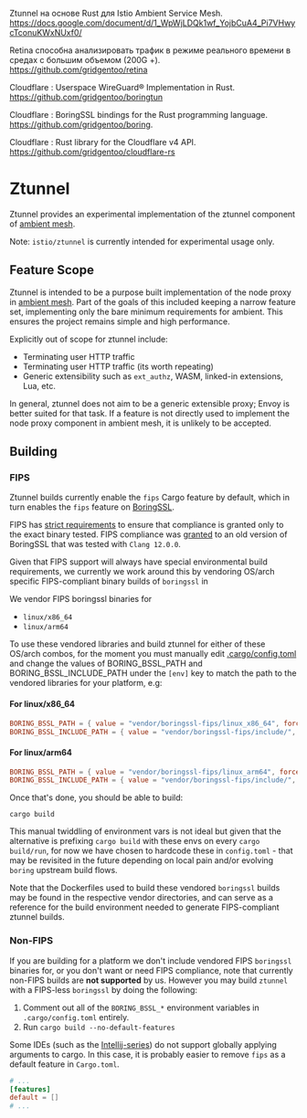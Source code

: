 Ztunnel на основе Rust для Istio Ambient Service Mesh.    
https://docs.google.com/document/d/1_WpWjLDQk1wf_YojbCuA4_Pi7VHwycTconuKWxNUxf0/  

Retina способна анализировать трафик в режиме реального времени в средах с большим объемом (200G +).    
https://github.com/gridgentoo/retina 

Cloudflare : Userspace WireGuard® Implementation in Rust.   
https://github.com/gridgentoo/boringtun    

Cloudflare : BoringSSL bindings for the Rust programming language.    
https://github.com/gridgentoo/boring.    

Cloudflare : Rust library for the Cloudflare v4 API.   
https://github.com/gridgentoo/cloudflare-rs         

# Ztunnel

Ztunnel provides an experimental implementation of the ztunnel component of
[ambient mesh](https://istio.io/latest/blog/2022/introducing-ambient-mesh/).

Note: `istio/ztunnel` is currently intended for experimental usage only.

## Feature Scope

Ztunnel is intended to be a purpose built implementation of the node proxy in [ambient mesh](https://istio.io/latest/blog/2022/introducing-ambient-mesh/).
Part of the goals of this included keeping a narrow feature set, implementing only the bare minimum requirements for ambient.
This ensures the project remains simple and high performance.

Explicitly out of scope for ztunnel include:
* Terminating user HTTP traffic
* Terminating user HTTP traffic (its worth repeating)
* Generic extensibility such as `ext_authz`, WASM, linked-in extensions, Lua, etc.

In general, ztunnel does not aim to be a generic extensible proxy; Envoy is better suited for that task.
If a feature is not directly used to implement the node proxy component in ambient mesh, it is unlikely to be accepted.

## Building

### FIPS

Ztunnel builds currently enable the `fips` Cargo feature by default, which in turn enables the `fips` feature
on [BoringSSL](https://github.com/cloudflare/boring).

FIPS has
[strict requirements](https://csrc.nist.gov/CSRC/media/projects/cryptographic-module-validation-program/documents/security-policies/140sp4407.pdf)
to ensure that compliance is granted only to the exact binary tested.
FIPS compliance was [granted](https://csrc.nist.gov/projects/cryptographic-module-validation-program/certificate/4407)
to an old version of BoringSSL that was tested with `Clang 12.0.0`.

Given that FIPS support will always have special environmental build requirements, we currently we work around this by vendoring OS/arch specific FIPS-compliant binary builds of `boringssl` in [](vendor/boringssl-fips/)

We vendor FIPS boringssl binaries for

- `linux/x86_64`
- `linux/arm64`

To use these vendored libraries and build ztunnel for either of these OS/arch combos, for the moment you must manually edit
[.cargo/config.toml](.cargo/config.toml) and change the values of BORING_BSSL_PATH and BORING_BSSL_INCLUDE_PATH under the `[env]` key to match the path to the vendored libraries for your platform, e.g:

#### For linux/x86_64

``` toml
BORING_BSSL_PATH = { value = "vendor/boringssl-fips/linux_x86_64", force = true, relative = true }
BORING_BSSL_INCLUDE_PATH = { value = "vendor/boringssl-fips/include/", force = true, relative = true }
```

#### For linux/arm64

``` toml
BORING_BSSL_PATH = { value = "vendor/boringssl-fips/linux_arm64", force = true, relative = true }
BORING_BSSL_INCLUDE_PATH = { value = "vendor/boringssl-fips/include/", force = true, relative = true }
```

Once that's done, you should be able to build:

``` shell
cargo build
```

This manual twiddling of environment vars is not ideal but given that the alternative is prefixing `cargo build` with these envs on every `cargo build/run`, for now we have chosen to hardcode these in `config.toml` - that may be revisited in the future depending on local pain and/or evolving `boring` upstream build flows.

Note that the Dockerfiles used to build these vendored `boringssl` builds may be found in the respective vendor directories, and can serve as a reference for the build environment needed to generate FIPS-compliant ztunnel builds.

### Non-FIPS

If you are building for a platform we don't include vendored FIPS `boringssl` binaries for, or you don't want or need FIPS compliance, note that currently non-FIPS builds are **not supported** by us. However you may build `ztunnel` with a FIPS-less `boringssl` by doing the following:

1. Comment out all of the `BORING_BSSL_*` environment variables in `.cargo/config.toml` entirely.
1. Run `cargo build --no-default-features`

Some IDEs (such as the [Intellij-series](https://github.com/intellij-rust/intellij-rust/issues/9757)) do not support
globally applying arguments to cargo. In this case, it is probably easier to remove `fips` as a default feature in
`Cargo.toml`.

```toml
# ...
[features]
default = []
# ...
```
